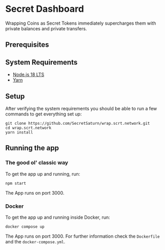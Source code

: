 # Secret Dashboard

Wrapping Coins as Secret Tokens immediately supercharges them with private balances and private transfers.


## Prerequisites

## System Requirements
- [Node.js 18 LTS](https://nodejs.org/)
- [Yarn](https://yarnpkg.com/)

## Setup
After verifying the system requirements you should be able to run a few commands to get everything set up:
```
git clone https://github.com/SecretSaturn/wrap.scrt.network.git
cd wrap.scrt.network
yarn install
```

## Running the app

### The good ol' classic way
To get the app up and running, run:
```
npm start
```

The App runs on port 3000.


### Docker
To get the app up and running inside Docker, run:
```
docker compose up
```

The App runs on port 3000. For further information check the `Dockerfile` and the `docker-compose.yml`.